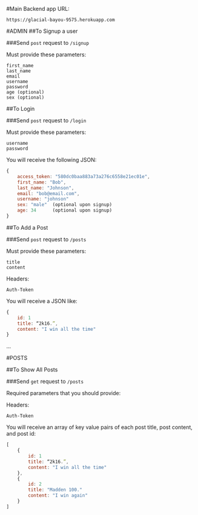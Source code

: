 #Main Backend app URL:

`https://glacial-bayou-9575.herokuapp.com`

#ADMIN
##To Signup a user

###Send `post` request to `/signup`

Must provide these parameters:

```
first_name 
last_name  
email
username
password
age (optional)
sex (optional)
```

##To Login

###Send `post` request to `/login`

Must provide these parameters:

```
username
password
```

You will receive the following JSON:

```javascript
{ 
	access_token: "580dc0baa883a73a276c6558e21ec01e",
	first_name: "Bob",
	last_name: "Johnson",
	email: "bob@email.com",
	username: "johnson"
	sex: "male"  (optional upon signup)
	age: 34		 (optional upon signup)
}
```

##To Add a Post

###Send `post` request to `/posts`

Must provide these parameters:

```
title
content
```

Headers:

```
Auth-Token
```

You will receive a JSON like:

```javascript
{ 
	id: 1
	title: “2k16.”, 
	content: "I win all the time"
}
```

...

#POSTS

##To Show All Posts 

###Send `get` request to `/posts`

Required parameters that you should provide:

Headers:

```
Auth-Token
```

You will receive an array of key value pairs of each post title, post content, and post id:

```javascript
[
	{ 
		id: 1
		title: “2k16.”, 
		content: "I win all the time"
	},
	{
		id: 2
		title: "Madden 100."
		content: "I win again"
	}
]
```